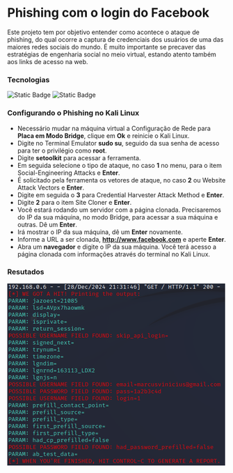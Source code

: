 # Phishing com o login do Facebook

Este projeto tem por objetivo entender como acontece o ataque de phishing, do qual ocorre a captura de credenciais dos usuários de uma das maiores redes sociais do mundo. É muito importante se precaver das estratégias de engenharia social no meio virtual, estando atento também aos links de acesso na web. 

### Tecnologias
![Static Badge](https://img.shields.io/badge/Kali%20Linux-black?style=flat&logo=Kali%20Linux&logoColor=white&logoSize=auto&link=https%3A%2F%2Fwww.kali.org%2F)
![Static Badge](https://img.shields.io/badge/Setoolkit-black?style=flat&logo=GNOME%20Terminal&logoColor=white&logoSize=auto&link=https%3A%2F%2Fwww.kali.org%2F)

### Configurando o Phishing no Kali Linux

- Necessário mudar na máquina virtual a Configuração de Rede para **Placa em Modo Bridge**, clique em **Ok** e reinicie o Kali Linux. 
- Digite no Terminal Emulator **sudo su**, seguido da sua senha de acesso para ter o privilégio como **root**.
- Digite **setoolkit** para acessar a ferramenta.
- Em seguida selecione o tipo de ataque, no caso **1** no menu, para o item Social-Engineering Attacks e **Enter**.
- É solicitado pela ferramenta os vetores de ataque, no caso **2** ou Website Attack Vectors e **Enter**.
- Digite em seguida o **3** para Credential Harvester Attack Method e **Enter**.
- Digite **2** para o item Site Cloner e **Enter**.
- Você estará rodando um servidor com a página clonada. Precisaremos do IP da sua máquina, no modo Bridge, para acessar a sua máquina e outras. Dê um **Enter**.
- Irá mostrar o IP da sua máquina, dê um **Enter** novamente.
- Informe a URL a ser clonada, **http://www.facebook.com** e aperte **Enter**.
- Abra um **navegador** e digite o IP da sua máquina. Você terá acesso a página clonada com informações através do terminal no Kali Linux.

### Resutados

![Alt text](./phishing_facebook.png "Optional title")
